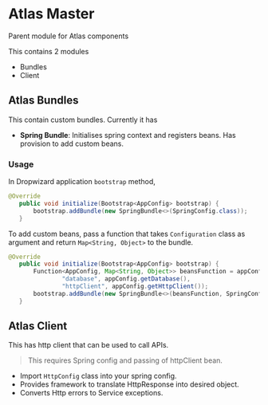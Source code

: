 # Atlas Master

Parent module for Atlas components

This contains 2 modules
* Bundles
* Client

## Atlas Bundles
This contain custom bundles. Currently it has 
* **Spring Bundle**: Initialises spring context and registers beans. Has provision to add custom beans.

### Usage
In Dropwizard application `bootstrap` method,
 ```java
 @Override
    public void initialize(Bootstrap<AppConfig> bootstrap) {
        bootstrap.addBundle(new SpringBundle<>(SpringConfig.class));
    }
```
To add custom beans, pass a function that takes `Configuration` class as argument and return `Map<String, Object>` to the bundle.
 ```java
 @Override
    public void initialize(Bootstrap<AppConfig> bootstrap) {
        Function<AppConfig, Map<String, Object>> beansFunction = appConfig -> ImmutableMap.of(
                "database", appConfig.getDatabase(),
                "httpClient", appConfig.getHttpClient());
        bootstrap.addBundle(new SpringBundle<>(beansFunction, SpringConfig.class));
    }
```

## Atlas Client
This has http client that can be used to call APIs.
> This requires Spring config and passing of httpClient bean.

* Import `HttpConfig` class into your spring config.
* Provides framework to translate HttpResponse into desired object.
* Converts Http errors to Service exceptions.
